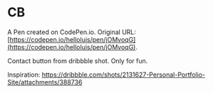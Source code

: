 # CB

A Pen created on CodePen.io. Original URL: [https://codepen.io/helloluis/pen/jOMvoqG](https://codepen.io/helloluis/pen/jOMvoqG).

Contact button from dribbble shot.
Only for fun.

Inspiration: https://dribbble.com/shots/2131627-Personal-Portfolio-Site/attachments/388736